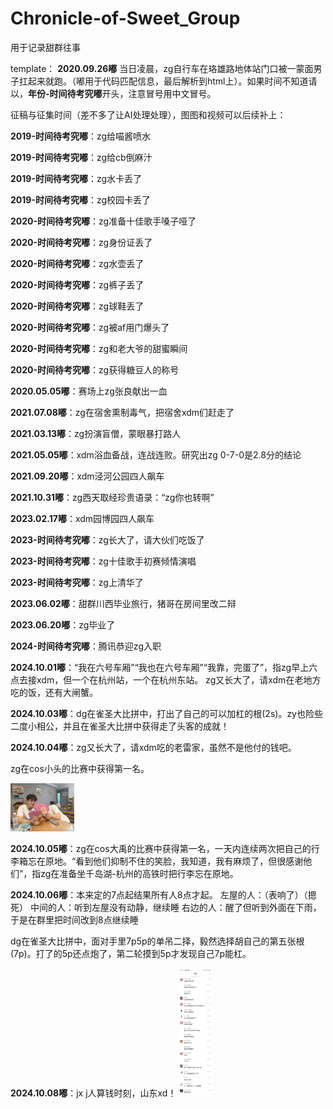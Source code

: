 # Chronicle-of-Sweet_Group

用于记录甜群往事

template： **2020.09.26嘟** 当日凌晨，zg自行车在珞雄路地体站门口被一蒙面男子扛起来就跑。（嘟用于代码匹配信息，最后解析到html上）。如果时间不知道请以，**年份-时间待考究嘟**开头，注意冒号用中文冒号。

征稿与征集时间（差不多了让AI处理处理），图图和视频可以后续补上：

**2019-时间待考究嘟**：zg给喵酱喷水

**2019-时间待考究嘟**：zg给cb倒麻汁

**2019-时间待考究嘟**：zg水卡丢了

**2019-时间待考究嘟**：zg校园卡丢了

**2020-时间待考究嘟**：zg准备十佳歌手嗓子哑了

**2020-时间待考究嘟**：zg身份证丢了

**2020-时间待考究嘟**：zg水壶丢了

**2020-时间待考究嘟**：zg裤子丢了

**2020-时间待考究嘟**：zg球鞋丢了

**2020-时间待考究嘟**：zg被af用门爆头了

**2020-时间待考究嘟**：zg和老大爷的甜蜜瞬间

**2020-时间待考究嘟**：zg获得糖豆人的称号

**2020.05.05嘟**：赛场上zg张良献出一血

**2021.07.08嘟**：zg在宿舍熏制毒气，把宿舍xdm们赶走了

**2021.03.13嘟**：zg扮演盲僧，蒙眼暴打路人

**2021.05.05嘟**：xdm浴血备战，连战连败。研究出zg 0-7-0是2.8分的结论

**2021.09.20嘟**：xdm泾河公园四人飙车

**2021.10.31嘟**：zg西天取经珍贵语录：“zg你也转啊”

**2023.02.17嘟**：xdm园博园四人飙车

**2023-时间待考究嘟**：zg长大了，请大伙们吃饭了

**2023-时间待考究嘟**：zg十佳歌手初赛倾情演唱

**2023-时间待考究嘟**：zg上清华了

**2023.06.02嘟**：甜群川西毕业旅行，猪哥在房间里改二辩

**2023.06.20嘟**：zg毕业了

**2024-时间待考究嘟**：腾讯恭迎zg入职

**2024.10.01嘟**：“我在六号车厢”“我也在六号车厢”“我靠，完蛋了”，指zg早上六点去接xdm，但一个在杭州站，一个在杭州东站。
zg又长大了，请xdm在老地方吃的饭，还有大闸蟹。

**2024.10.03嘟**：dg在雀圣大比拼中，打出了自己的可以加杠的根(2s)。zy也险些二度小相公，并且在雀圣大比拼中获得走了头客的成就！

**2024.10.04嘟**：zg又长大了，请xdm吃的老雷家，虽然不是他付的钱吧。

zg在cos小头的比赛中获得第一名。

<img src="./pic/smallhead.jpg" style="zoom:10%;" />

**2024.10.05嘟**：zg在cos大禹的比赛中获得第一名，一天内连续两次把自己的行李箱忘在原地。“看到他们抑制不住的笑脸，我知道，我有麻烦了，但很感谢他们”，指zg在准备坐千岛湖-杭州的高铁时把行李忘在原地。

**2024.10.06嘟**：本来定的7点起结果所有人8点才起。
左屋的人：（表响了）（摁死）
中间的人：听到左屋没有动静，继续睡
右边的人：醒了但听到外面在下雨，于是在群里把时间改到8点继续睡

dg在雀圣大比拼中，面对手里7p5p的单吊二择，毅然选择胡自己的第五张根(7p)。打了的5p还点炮了，第二轮摸到5p才发现自己7p能杠。

**2024.10.08嘟**：jx j人算钱时刻，山东xd！
<img src="./pic/2024-10-08-wx.jpg" style="zoom:20%;" />

